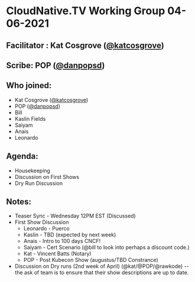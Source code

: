 # CloudNative.TV Working Group 04-06-2021

## Facilitator : Kat Cosgrove ([@katcosgrove](https://github.com/katcosgrove))

## Scribe:  POP ([@danpopsd](https://github.com/danpopsd))


## Who joined:
- Kat Cosgrove ([@katcosgrove](https://github.com/katcosgrove))
- POP ([@danpopsd](https://github.com/danpopsd))
- Bill
- Kaslin Fields
- Saiyam 
- Anais
- Leonardo 

## Agenda:
- Housekeeping
- Discussion on First Shows
- Dry Run Discussion 

## Notes:
- Teaser Sync - Wednesday 12PM EST (Discussed)
- First Show Discussion 
    - Leonardo - Puerco
    - Kaslin - TBD (expected by next week)
    - Anais -  Intro to 100 days CNCF!
    - Saiyam - Cert Scenario (@bill to look into perhaps a discount code.)
    - Kat - Vincent Batts (Notary)
    - POP - Post Kubecon Show  (augustus/TBD Constrance)
 - Discussion on Dry runs (2nd week of April)   (@kat/@POP/@rawkode)  -- the ask of team is to ensure that their show descriptions are up to date.
